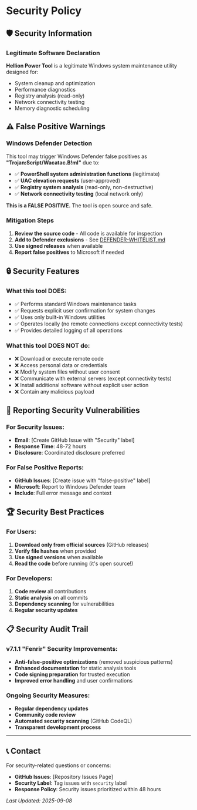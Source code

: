 # Security Policy

## 🛡️ Security Information

### Legitimate Software Declaration

**Hellion Power Tool** is a legitimate Windows system maintenance utility designed for:
- System cleanup and optimization
- Performance diagnostics
- Registry analysis (read-only)
- Network connectivity testing
- Memory diagnostic scheduling

## ⚠️ False Positive Warnings

### Windows Defender Detection
This tool may trigger Windows Defender false positives as **"Trojan:Script/Wacatac.B!ml"** due to:

- ✅ **PowerShell system administration functions** (legitimate)
- ✅ **UAC elevation requests** (user-approved)
- ✅ **Registry system analysis** (read-only, non-destructive)
- ✅ **Network connectivity testing** (local network only)

**This is a FALSE POSITIVE.** The tool is open source and safe.

### Mitigation Steps
1. **Review the source code** - All code is available for inspection
2. **Add to Defender exclusions** - See [DEFENDER-WHITELIST.md](DEFENDER-WHITELIST.md)
3. **Use signed releases** when available
4. **Report false positives** to Microsoft if needed

## 🔒 Security Features

### What this tool DOES:
- ✅ Performs standard Windows maintenance tasks
- ✅ Requests explicit user confirmation for system changes
- ✅ Uses only built-in Windows utilities
- ✅ Operates locally (no remote connections except connectivity tests)
- ✅ Provides detailed logging of all operations

### What this tool DOES NOT do:
- ❌ Download or execute remote code
- ❌ Access personal data or credentials  
- ❌ Modify system files without user consent
- ❌ Communicate with external servers (except connectivity tests)
- ❌ Install additional software without explicit user action
- ❌ Contain any malicious payload

## 🐛 Reporting Security Vulnerabilities

### For Security Issues:
- **Email**: [Create GitHub Issue with "Security" label]
- **Response Time**: 48-72 hours
- **Disclosure**: Coordinated disclosure preferred

### For False Positive Reports:
- **GitHub Issues**: [Create issue with "false-positive" label]
- **Microsoft**: Report to Windows Defender team
- **Include**: Full error message and context

## 🏆 Security Best Practices

### For Users:
1. **Download only from official sources** (GitHub releases)
2. **Verify file hashes** when provided
3. **Use signed versions** when available
4. **Read the code** before running (it's open source!)

### For Developers:
1. **Code review** all contributions
2. **Static analysis** on all commits  
3. **Dependency scanning** for vulnerabilities
4. **Regular security updates**

## 📋 Security Audit Trail

### v7.1.1 "Fenrir" Security Improvements:
- **Anti-false-positive optimizations** (removed suspicious patterns)
- **Enhanced documentation** for static analysis tools
- **Code signing preparation** for trusted execution
- **Improved error handling** and user confirmations

### Ongoing Security Measures:
- **Regular dependency updates**
- **Community code review**
- **Automated security scanning** (GitHub CodeQL)
- **Transparent development process**

---

## 📞 Contact

For security-related questions or concerns:
- **GitHub Issues**: [Repository Issues Page]
- **Security Label**: Tag issues with `security` label
- **Response Policy**: Security issues prioritized within 48 hours

*Last Updated: 2025-09-08*